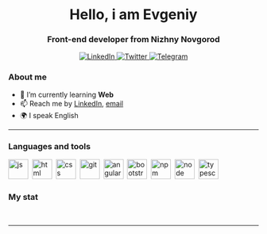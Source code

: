 <div id="header" align="center">
    <h1>Hello, i am Evgeniy </h1>
    <h3>Front-end developer from Nizhny Novgorod</h3>
</div>

<div id="socials" align="center">
    <a href="https://www.linkedin.com/in/evgeny-potanin-24665128b/">
    <img src="https://img.shields.io/badge/LinkedIn-blue?style=for-the-badge&logo=linkedin&logoColor=white" alt="LinkedIn"/>
  </a>
  <a href="twitter-url">
    <img src="https://img.shields.io/badge/Twitter-blue?style=for-the-badge&logo=twitter&logoColor=white" alt="Twitter"/>
  </a>
  <a href="https://www.t.me/Ip_Guru">
    <img src="https://img.shields.io/badge/Telegram-blue?style=for-the-badge&logo=telegram&logoColor=white" alt="Telegram"/>
  </a>
</div>

### About me
- 🌱 I’m currently learning **Web**
- 📫 Reach me by [LinkedIn]([linkedin-link](https://www.linkedin.com/in/evgeny-potanin-24665128b/)), [email](mailto:builde.nn@gmail.com)
- 🌍 I speak English

---

### Languages and tools

<img src="https://cdn.jsdelivr.net/gh/devicons/devicon/icons/javascript/javascript-original.svg" title="js" width="40" height="40"/>&nbsp;
<img src="https://cdn.jsdelivr.net/gh/devicons/devicon/icons/html5/html5-original.svg" title="html" width="40" height="40"/>&nbsp;
<img src="https://cdn.jsdelivr.net/gh/devicons/devicon/icons/css3/css3-original.svg" title="css" width="40" height="40"/>&nbsp;
<img src="https://cdn.jsdelivr.net/gh/devicons/devicon/icons/git/git-plain.svg" title="git" width="40" height="40"/>&nbsp;
<img src="https://cdn.jsdelivr.net/gh/devicons/devicon/icons/angularjs/angularjs-original.svg" title="angular" width="40" height="40"/>&nbsp;
<img src="https://cdn.jsdelivr.net/gh/devicons/devicon/icons/bootstrap/bootstrap-plain.svg" title="bootstrap" width="40" height="40"/>&nbsp;
<img src="https://cdn.jsdelivr.net/gh/devicons/devicon/icons/npm/npm-original-wordmark.svg" title="npm" width="40" height="40"/>&nbsp;
<img src="https://cdn.jsdelivr.net/gh/devicons/devicon/icons/nodejs/nodejs-original.svg" title="node" width="40" height="40"/>&nbsp;
<img src="https://cdn.jsdelivr.net/gh/devicons/devicon/icons/typescript/typescript-original.svg" title="typescript" width="40" height="40"/>&nbsp;
### My stat

<div id="stat" align="center">
    <img src="https://github-profile-summary-cards.vercel.app/api/cards/profile-details?username=guruip&theme=github_dark" alt=""/>
    <img src="https://github-profile-summary-cards.vercel.app/api/cards/most-commit-language?username=guruip&theme=github_dark" alt=""/>
     <img src="https://github-profile-summary-cards.vercel.app/api/cards/stats?username=guruip&theme=github_dark" alt=""/>
</div>

---
